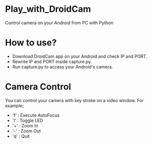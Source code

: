 # Play_with_DroidCam
Control camera on your Android from PC with Python

# How to use?
* Download DroidCam app on your Android and check IP and PORT.
* Rewrite IP and PORT inside capture.py.
* Run capture.py to access your Android's camera.

# Camera Control
You can control your camera with key stroke on a video window. For example;
* 'f' :  Execute AutoFocus
* 'l' :  Toggle LED
* '+' :  Zoom In
* '-' :  Zoom Out
* 'q' :  Quit
